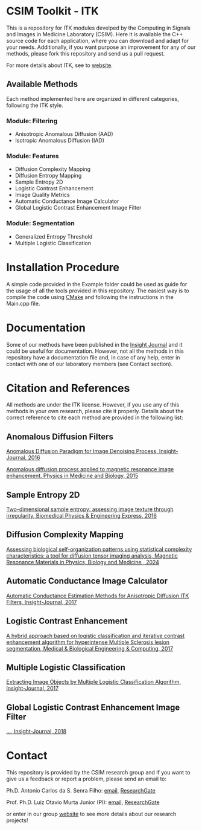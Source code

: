 # CSIM Toolkit - ITK 

This is a repository for ITK modules develped by the Computing in Signals and Images in Medicine Laboratory (CSIM). Here it is available the C++ source code for each application, where you can download and adapt for your needs. Additionally, if you want purpose an improvement for any of our methods, please fork this repository and send us a pull request.

For more details about ITK, see to [website](https://itk.org/).

## Available Methods 

Each method implemented here are organized in different categories, following the ITK style. 

### Module: Filtering
  * Anisotropic Anomalous Diffusion (AAD)
  * Isotropic Anomalous Diffusion (IAD)
  
### Module: Features
  * Diffusion Complexity Mapping
  * Diffusion Entropy Mapping
  * Sample Entropy 2D
  * Logistic Contrast Enhancement
  * Image Quality Metrics
  * Automatic Conductance Image Calculator
  * Global Logistic Contrast Enhancement Image Filter
  
### Module: Segmentation
  * Generalized Entropy Threshold 
  * Multiple Logistic Classification

# Installation Procedure

A simple code provided in the Example folder could be used as guide for the usage of all the tools provided in this repository. The easiest way is to compile the code using [CMake](https://cmake.org/) and following the instructions in the Main.cpp file. 

# Documentation

Some of our methods have been published in the [Insight Journal](http://insight-journal.org/) and it could be useful for documentation. However, not all the methods in this repository have a documentation file and, in case of any help, enter in contact with one of our laboratory members (see Contact section). 

# Citation and References

All methods are under the ITK license. However, if you use any of this methods in your own research, please cite it properly. Details about the correct reference to cite each method are provided in the following list:

## Anomalous Diffusion Filters

[Anomalous Diffusion Paradigm for Image Denoising Process, Insight-Journal, 2016](http://insight-journal.org/browse/publication/980)

[Anomalous diffusion process applied to magnetic resonance image enhancement, Physics in Medicine and Biology, 2015](http://doi.org/10.1088/0031-9155/60/6/2355)

## Sample Entropy 2D

[Two-dimensional sample entropy: assessing image texture through irregularity, Biomedical Physics & Engineering Express, 2016](http://doi.org/10.1088/2057-1976/2/4/045002)

## Diffusion Complexity Mapping
[Assessing biological self-organization patterns using statistical complexity characteristics: a tool for diffusion tensor imaging analysis, Magnetic Resonance Materials in Physics, Biology and Medicine , 2024]([http://insight-journal.org/browse/publication/983](https://link.springer.com/article/10.1007/s10334-024-01185-4))

## Automatic Conductance Image Calculator

[Automatic Conductance Estimation Methods for Anisotropic Diffusion ITK Filters, Insight-Journal, 2017](http://insight-journal.org/browse/publication/983)

## Logistic Contrast Enhancement

[A hybrid approach based on logistic classification and iterative contrast enhancement algorithm for hyperintense Multiple Sclerosis lesion segmentation, Medical & Biological Engineering & Computing, 2017](http://doi.org/10.1007/s11517-017-1747-2)

## Multiple Logistic Classification

[Extracting Image Objects by Multiple Logistic Classification Algorithm, Insight-Journal, 2017](http://hdl.handle.net/10380/3589)

## Global Logistic Contrast Enhancement Image Filter

[..., Insight-Journal, 2018](http://hdl.handle.net/)

# Contact

This repository is provided by the CSIM research group and if you want to give us a feedback or report a problem, please send an email to:

Ph.D. Antonio Carlos da S. Senra Filho:  [email](mailto:acsenrafilho@usp.br), [ResearchGate](https://www.researchgate.net/profile/Antonio_Carlos_Senra_Filho)

Prof. Ph.D. Luiz Otavio Murta Junior (PI): [email](mailto:murta@usp.br), [ResearchGate](https://www.researchgate.net/profile/Luiz_Murta)

or enter in our group [website](http://dcm.ffclrp.usp.br/csim) to see more details about our research projects!
